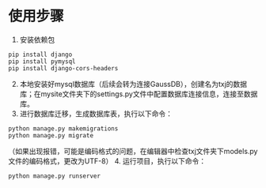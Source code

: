 # 使用步骤
1. 安装依赖包
```
pip install django
pip install pymysql
pip install django-cors-headers
```
2. 本地安装好mysql数据库（后续会转为连接GaussDB），创建名为txj的数据库；在mysite文件夹下的settings.py文件中配置数据库连接信息，连接至数据库。
3. 进行数据库迁移，生成数据库表，执行以下命令：
```
python manage.py makemigrations
python manage.py migrate
```
（如果出现报错，可能是编码格式的问题，在编辑器中检查txj文件夹下models.py文件的编码格式，更改为UTF-8）
4. 运行项目，执行以下命令：
```
python manage.py runserver
```